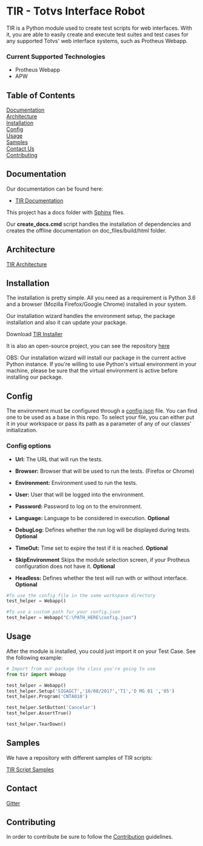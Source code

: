 # TIR - Totvs Interface Robot

TIR is a Python module used to create test scripts for web interfaces. With it, you are able to easily create and execute test suites and test cases for any supported Totvs' web interface systems, such as Protheus Webapp.

### Current Supported Technologies

- Protheus Webapp
- APW

## Table of Contents

[Documentation](#documentation)<br>
[Architecture](#architecture)<br>
[Installation](#installation)<br>
[Config](#config)<br>
[Usage](#usage)<br>
[Samples](#samples)<br>
[Contact Us](#contact)<br>
[Contributing](#contributing)

## Documentation
Our documentation can be found here:

- [TIR Documentation](https://totvs.github.io/tir/)

This project has a docs folder with [Sphinx](http://www.sphinx-doc.org/en/master/) files.

Our **create_docs.cmd** script handles the installation of dependencies and creates the offline documentation on doc_files/build/html folder.

## Architecture

[TIR Architecture](https://github.com/totvs/tir/blob/master/doc_files/ARCHITECTURE.md)

## Installation

The installation is pretty simple. All you need as a requirement is Python 3.6 and a browser (Mozilla Firefox/Google Chrome) installed in your system.

Our installation wizard handles the environment setup, the package installation and also it can update your package.

Download [TIR Installer](https://github.com/totvs/tir-installer/blob/master/tir-installer%201.0.0.exe?raw=true)

It is also an open-source project, you can see the repository [here](https://github.com/totvs/tir-installer/)

OBS: Our installation wizard will install our package in the current active Python instance. If you're willing to use Python's virtual environment in your machine, please be sure that the virtual environment is active before installing our package.

## Config

The environment must be configured through a [config.json](config.json) file.
You can find one to be used as a base in this repo. To select your file, you can either put it in your workspace or pass its path as a parameter of any of our classes' initialization.
 
### Config options

- **Url:** The URL that will run the tests.

- **Browser:** Browser that will be used to run the tests. (Firefox or Chrome)

- **Environment:** Environment used to run the tests.

- **User:** User that will be logged into the environment.

- **Password:** Password to log  on to the environment.

- **Language:** Language to be considered in execution. **Optional**

- **DebugLog:** Defines whether the run log will be displayed during tests. **Optional**

- **TimeOut:** Time set to expire the test if it is reached. **Optional**

- **SkipEnvironment** Skips the module selection screen, if your Protheus configuration does not have it. **Optional**

- **Headless:** Defines whether the test will run with or without interface. **Optional**

```python
#To use the config file in the same workspace directory
test_helper = Webapp()

#To use a custom path for your config.json
test_helper = Webapp("C:\PATH_HERE\config.json")
```

## Usage

After the module is installed, you could just import it on your Test Case.
See the following example:

```python
# Import from our package the class you're going to use
from tir import Webapp

test_helper = Webapp()
test_helper.Setup('SIGAGCT','10/08/2017','T1','D MG 01 ','05')
test_helper.Program('CNTA010')

test_helper.SetButton('Cancelar')
test_helper.AssertTrue()

test_helper.TearDown()
```

## Samples

We have a repository with different samples of TIR scripts:

[TIR Script Samples](https://github.com/totvs/tir-script-samples)

## Contact

[Gitter](https://gitter.im/totvs-tir/General)

## Contributing

In order to contribute be sure to follow the [Contribution](CONTRIBUTING.md) guidelines.
